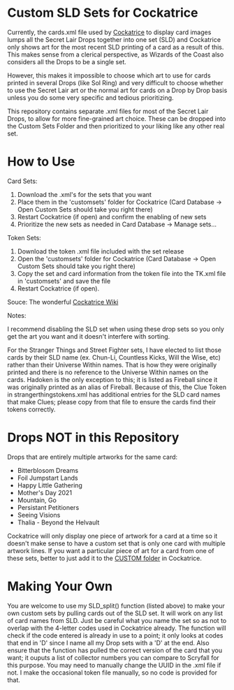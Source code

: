 # Custom SLD Sets for Cockatrice
Currently, the cards.xml file used by [Cockatrice](https://github.com/Cockatrice/) to display card images lumps all the Secret Lair Drops together into one set (SLD) and Cockatrice only shows art for the most recent SLD printing of a card as a result of this. This makes sense from a clerical perspective, as Wizards of the Coast also considers all the Drops to be a single set.

However, this makes it impossible to choose which art to use for cards printed in several Drops (like Sol Ring) and very difficult to choose whether to use the Secret Lair art or the normal art for cards on a Drop by Drop basis unless you do some very specific and tedious prioritizing.

This repository contains separate .xml files for most of the Secret Lair Drops, to allow for more fine-grained art choice. These can be dropped into the Custom Sets Folder and then prioritized to your liking like any other real set. 

# How to Use
Card Sets:

1) Download the .xml's for the sets that you want
2) Place them in the 'customsets' folder for Cockatrice (Card Database -> Open Custom Sets should take you right there)
3) Restart Cockatrice (if open) and confirm the enabling of new sets
4) Prioritize the new sets as needed in Card Database -> Manage sets...

Token Sets:

1) Download the token .xml file included with the set release
2) Open the 'customsets' folder for Cockatrice (Card Database -> Open Custom Sets should take you right there)
3) Copy the set and card information from the token file into the TK.xml file in 'customsets' and save the file
4) Restart Cockatrice (if open).

Souce: The wonderful [Cockatrice Wiki](https://github.com/Cockatrice/Cockatrice/wiki/Custom-Cards-&-Sets)

Notes:

I recommend disabling the SLD set when using these drop sets so you only get the art you want and it doesn't interfere with sorting.

For the Stranger Things and Street Fighter sets, I have elected to list those cards by their SLD name (ex. Chun-Li, Countless Kicks, Will the Wise, etc) rather than their Universe Within names. That is how they were originally printed and there is no reference to the Universe Within names on the cards. Hadoken is the only exception to this; it is listed as Fireball since it was originally printed as an alias of Fireball. Because of this, the Clue Token in strangerthingstokens.xml has additional entries for the SLD card names that make Clues; please copy from that file to ensure the cards find their tokens correctly.

# Drops NOT in this Repository
Drops that are entirely multiple artworks for the same card:
* Bitterblosom Dreams
* Foil Jumpstart Lands
* Happy Little Gathering
* Mother's Day 2021
* Mountain, Go
* Persistant Petitioners
* Seeing Visions
* Thalia - Beyond the Helvault

Cockatrice will only display one piece of artwork for a card at a time so it doesn't make sense to have a custom set that is only one card with multiple artwork lines. If you want a particular piece of art for a card from one of these sets, better to just add it to the [CUSTOM folder](https://github.com/Cockatrice/Cockatrice/wiki/Custom-Cards-&-Sets) in Cockatrice.

# Making Your Own

You are welcome to use my SLD_split() function (listed above) to make your own custom sets by pulling cards out of the SLD set. It will work on any list of card names from SLD. Just be careful what you name the set so as not to overlap with the 4-letter codes used in Cockatrice already. The function will check if the code entered is already in use to a point; it only looks at codes that end in 'D' since I name all my Drop sets with a 'D' at the end. Also ensure that the function has pulled the correct version of the card that you want; it ouputs a list of collector numbers you can compare to Scryfall for this purpose. You may need to manually change the UUID in the .xml file if not. I make the occasional token file manually, so no code is provided for that.
